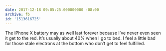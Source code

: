 ```yaml
---
date: 2017-12-18 09:05:25.000000000 -08:00
archive: fb
id: '1513616725'
---
```


The iPhone X battery may as well last forever because I’ve never even seen it get to the red. It’s usually about 40% when I go to bed. I feel a little bad for those stale electrons at the bottom who don’t get to feel fulfilled.
